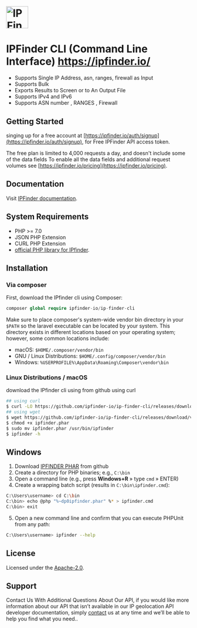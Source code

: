 # <a href='https://ipfinder.io/'><img src='https://camo.githubusercontent.com/46886c3e689a0d4a3f6c0733d1cab5d9f9a3926d/68747470733a2f2f697066696e6465722e696f2f6173736574732f696d616765732f6c6f676f732f6c6f676f2e706e67' height='60' alt='IP Finder'></a>
#  IPFinder CLI (Command Line Interface) https://ipfinder.io/
-  Supports Single IP Address, asn, ranges, firewall as Input
-  Supports Bulk
-  Exports Results to Screen or to An Output File
-  Supports IPv4 and IPv6
-  Supports ASN number , RANGES , Firewall

## Getting Started
singing up for a free account at [https://ipfinder.io/auth/signup](https://ipfinder.io/auth/signup), for Free IPFinder API access token.

The free plan is limited to 4,000 requests a day, and doesn't include some of the data fields
To enable all the data fields and additional request volumes see [https://ipfinder.io/pricing](https://ipfinder.io/pricing).

## Documentation

Visit [IPFinder documentation](https://ipfinder.io/docs).

## System Requirements  
-  PHP >= 7.0
-  JSON PHP Extension
-  CURL PHP Extension
-  [official PHP library for IPfinder](https://github.com/ipfinder-io/ip-finder-php).

## Installation
### Via composer
First, download the IPfinder cli using Composer:
```php
composer global require ipfinder-io/ip-finder-cli
```
Make sure to place composer's system-wide vendor bin directory in your `$PATH` so the laravel executable can be located by your system. This directory exists in different locations based on your operating system; however, some common locations include:
- macOS: `$HOME/.composer/vendor/bin`
- GNU / Linux Distributions: `$HOME/.config/composer/vendor/bin`
- Windows: `%USERPROFILE%\AppData\Roaming\Composer\vendor\bin`
### Linux Distributions / macOS
download the IPfinder cli using from github using curl
```bash
## using curl
$ curl -LO https://github.com/ipfinder-io/ip-finder-cli/releases/download/v1.0.0/ipfinder.phar
## using wget
$ wget https://github.com/ipfinder-io/ip-finder-cli/releases/download/v1.0.0/ipfinder.phar 
$ chmod +x ipfinder.phar
$ sudo mv ipfinder.phar /usr/bin/ipfinder
$ ipfinder -h
```
## Windows
1.  Download [IPFINDER PHAR](https://github.com/ipfinder-io/ip-finder-cli/releases/download/v1.0.0/ipfinder.phar) from github
2.  Create a directory for PHP binaries; e.g., `C:\bin`
3.  Open a command line (e.g., press **Windows+R** » type `cmd` » ENTER)
4.  Create a wrapping batch script (results in `C:\bin\ipfinder.cmd`):
```bash
C:\Users\username> cd C:\bin
C:\bin> echo @php "%~dp0ipfinder.phar" %* > ipfinder.cmd
C:\bin> exit
```
5. Open a new command line and confirm that you can execute PHPUnit from any path:
```bash
C:\Users\username> ipfinder --help
````


## License
Licensed under the [Apache-2.0](https://github.com/ipfinder-io/ip-finder-cli/blob/master/LICENSE).
## Support
Contact Us With Additional Questions About Our API, if you would like more information about our API that isn’t available in our IP geolocation API developer documentation, simply [contact](https://ipfinder.io/contact) us at any time and we’ll be able to help you find what you need..
